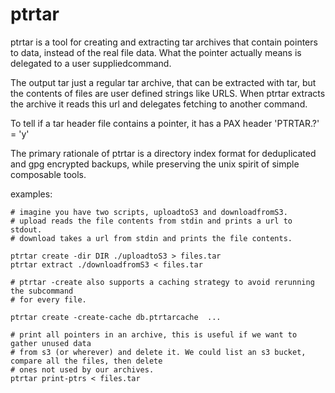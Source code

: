 # ptrtar

ptrtar is a tool for creating and extracting tar archives that 
contain pointers to data, instead of the real file data. What the pointer
actually means is delegated to a user suppliedcommand.

The output tar just a regular tar archive, that can be extracted with tar,
but the contents of files are user defined strings like URLS. When ptrtar
extracts the archive it reads this url and delegates fetching to another command.

To tell if a tar header file contains a pointer, it has a PAX header 'PTRTAR.?' = 'y'

The primary rationale of ptrtar is a directory index format for deduplicated and
gpg encrypted backups, while preserving the unix spirit of simple composable tools.

examples:

```
# imagine you have two scripts, uploadtoS3 and downloadfromS3.
# upload reads the file contents from stdin and prints a url to stdout.
# download takes a url from stdin and prints the file contents.

ptrtar create -dir DIR ./uploadtoS3 > files.tar
ptrtar extract ./downloadfromS3 < files.tar

# ptrtar -create also supports a caching strategy to avoid rerunning the subcommand
# for every file.

ptrtar create -create-cache db.ptrtarcache  ...

# print all pointers in an archive, this is useful if we want to gather unused data
# from s3 (or wherever) and delete it. We could list an s3 bucket, compare all the files, then delete
# ones not used by our archives.
ptrtar print-ptrs < files.tar
```

